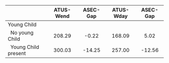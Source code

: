 
|                      |    ATUS-Wend |     ASEC-Gap |    ATUS-Wday |     ASEC-Gap |
| -------------------- | :----------: | :----------: | :----------: | :----------: |
| Young Child          |              |              |              |              |
| &nbsp;&nbsp;No young Child |       208.29 |        -0.22 |       168.09 |         5.02 |
| &nbsp;&nbsp;Young Child present |       300.03 |       -14.25 |       257.00 |       -12.56 |

